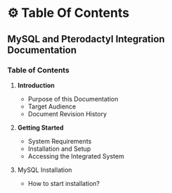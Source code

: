 # ⚙ Table Of Contents

## MySQL and Pterodactyl Integration Documentation

### Table of Contents

1. **Introduction**
   * Purpose of this Documentation
   * Target Audience
   * Document Revision History
2. **Getting Started**
   * System Requirements
   * Installation and Setup
   * Accessing the Integrated System
3.  MySQL Installation

    * How to start installation?



